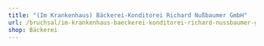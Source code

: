 ```yaml
---
title: "(Im Krankenhaus) Bäckerei-Konditorei Richard Nußbaumer GmbH"
url: /bruchsal/im-krankenhaus-baeckerei-konditorei-richard-nussbaumer-gmbh/
shop: Bäckerei
---
```

